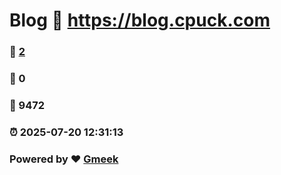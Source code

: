 # Blog :link: https://blog.cpuck.com 
### :page_facing_up: [2](https://blog.cpuck.com/tag.html) 
### :speech_balloon: 0 
### :hibiscus: 9472 
### :alarm_clock: 2025-07-20 12:31:13 
### Powered by :heart: [Gmeek](https://github.com/Meekdai/Gmeek)
